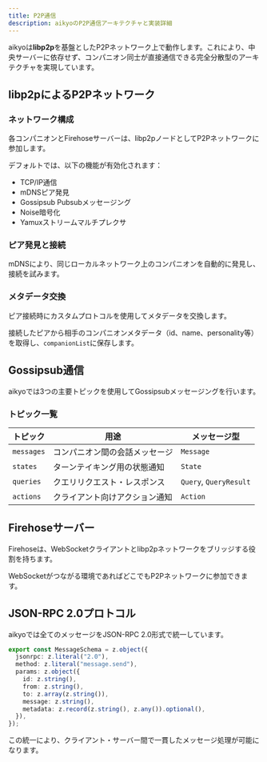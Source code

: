 ```yaml
---
title: P2P通信
description: aikyoのP2P通信アーキテクチャと実装詳細
---
```


aikyoは**libp2p**を基盤としたP2Pネットワーク上で動作します。これにより、中央サーバーに依存せず、コンパニオン同士が直接通信できる完全分散型のアーキテクチャを実現しています。

## libp2pによるP2Pネットワーク

### ネットワーク構成

各コンパニオンとFirehoseサーバーは、libp2pノードとしてP2Pネットワークに参加します。

デフォルトでは、以下の機能が有効化されます：
- TCP/IP通信
- mDNSピア発見
- Gossipsub Pubsubメッセージング
- Noise暗号化
- Yamuxストリームマルチプレクサ

### ピア発見と接続

mDNSにより、同じローカルネットワーク上のコンパニオンを自動的に発見し、接続を試みます。

### メタデータ交換

ピア接続時にカスタムプロトコルを使用してメタデータを交換します。

接続したピアから相手のコンパニオンメタデータ（id、name、personality等）を取得し、`companionList`に保存します。

## Gossipsub通信

aikyoでは3つの主要トピックを使用してGossipsubメッセージングを行います。

### トピック一覧

| トピック | 用途 | メッセージ型 |
|---------|------|------------|
| `messages` | コンパニオン間の会話メッセージ | `Message` |
| `states` | ターンテイキング用の状態通知 | `State` |
| `queries` | クエリリクエスト・レスポンス | `Query`, `QueryResult` |
| `actions` | クライアント向けアクション通知 | `Action` |

## Firehoseサーバー

Firehoseは、WebSocketクライアントとlibp2pネットワークをブリッジする役割を持ちます。

WebSocketがつながる環境であればどこでもP2Pネットワークに参加できます。

## JSON-RPC 2.0プロトコル

aikyoでは全てのメッセージをJSON-RPC 2.0形式で統一しています。

```typescript
export const MessageSchema = z.object({
  jsonrpc: z.literal("2.0"),
  method: z.literal("message.send"),
  params: z.object({
    id: z.string(),
    from: z.string(),
    to: z.array(z.string()),
    message: z.string(),
    metadata: z.record(z.string(), z.any()).optional(),
  }),
});
```

この統一により、クライアント・サーバー間で一貫したメッセージ処理が可能になります。

